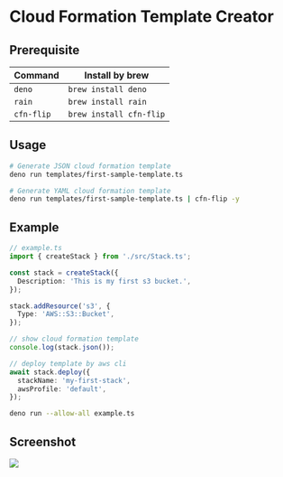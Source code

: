 # Cloud Formation Template Creator

## Prerequisite

| Command    | Install by brew         |
| ---------- | ----------------------- |
| `deno`     | `brew install deno`     |
| `rain`     | `brew install rain`     |
| `cfn-flip` | `brew install cfn-flip` |

## Usage

```bash
# Generate JSON cloud formation template
deno run templates/first-sample-template.ts

# Generate YAML cloud formation template
deno run templates/first-sample-template.ts | cfn-flip -y
```

## Example

```ts
// example.ts
import { createStack } from './src/Stack.ts';

const stack = createStack({
  Description: 'This is my first s3 bucket.',
});

stack.addResource('s3', {
  Type: 'AWS::S3::Bucket',
});

// show cloud formation template
console.log(stack.json());

// deploy template by aws cli
await stack.deploy({
  stackName: 'my-first-stack',
  awsProfile: 'default',
});
```

```bash
deno run --allow-all example.ts
```

## Screenshot

![](https://user-images.githubusercontent.com/2791834/224597819-71a7356f-6a8f-4494-95ed-7f53768b04cf.png)
